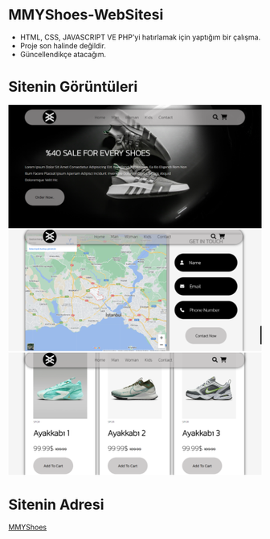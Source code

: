 # MMYShoes-WebSitesi
 + HTML, CSS, JAVASCRIPT VE PHP'yi hatırlamak için yaptığım bir çalışma.
 + Proje son halinde değildir.
 + Güncellendikçe atacağım.
   
# Sitenin Görüntüleri
![WebSite1](Screenshot_1.png)
![WebSite2](Screenshot_2.png)
![WebSite3](Screenshot_3.png)
   
# Sitenin Adresi
   
[MMYShoes](https://mmyshoescenter.infinityfreeapp.com)



   
 
